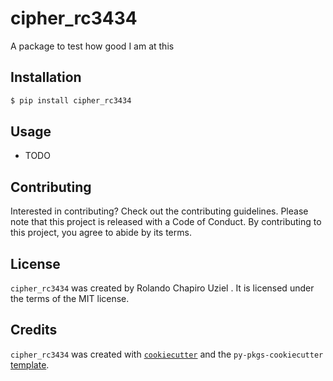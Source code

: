 # cipher_rc3434

A package to test how good I am at this 

## Installation

```bash
$ pip install cipher_rc3434
```

## Usage

- TODO

## Contributing

Interested in contributing? Check out the contributing guidelines. Please note that this project is released with a Code of Conduct. By contributing to this project, you agree to abide by its terms.

## License

`cipher_rc3434` was created by Rolando Chapiro Uziel . It is licensed under the terms of the MIT license.

## Credits

`cipher_rc3434` was created with [`cookiecutter`](https://cookiecutter.readthedocs.io/en/latest/) and the `py-pkgs-cookiecutter` [template](https://github.com/py-pkgs/py-pkgs-cookiecutter).
